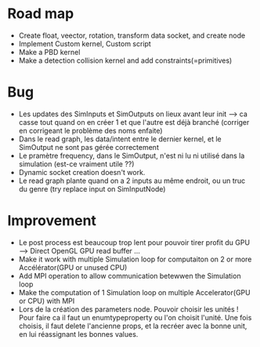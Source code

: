 # Road map
- Create float, veector, rotation, transform data socket, and create node
- Implement Custom kernel, Custom script
- Make a PBD kernel
- Make a detection collision kernel and add constraints(=primitives)

# Bug
- Les updates des SimInputs et SimOutputs on lieux avant leur init --> ca casse tout quand on en créer 1 et que l'autre est déjà branché (corriger en corrigeant le problème des noms enfaite)
- Dans le read graph, les data/intent entre le dernier kernel, et le SimOutput ne sont pas gérée correctement
- Le pramètre frequency, dans le SimOutput, n'est ni lu ni utilisé dans la simulation (est-ce vraiment utile ??)
- Dynamic socket creation doesn't work.
- Le read graph plante quand on a 2 inputs au même endroit, ou un truc du genre (try replace input on SimInputNode)

# Improvement
- Le post process est beaucoup trop lent pour pouvoir tirer profit du GPU --> Direct OpenGL GPU read buffer ...
- Make it work with multiple Simulation loop for computaiton on 2 or more Accélérator(GPU or unused CPU)
- Add MPI operation to allow communication betewwen the Simulation loop
- Make the computation of 1 Simulation loop on multiple Accelerator(GPU or CPU) with MPI
- Lors de la création des parameters node. Pouvoir choisir les unités ! Pour faire ca il faut un enumtypeproperty ou l'on choisit l'unité. Une fois choisis, il faut delete l'ancienne props, et la recréer avec la bonne unit, en lui réassignant les bonnes values.